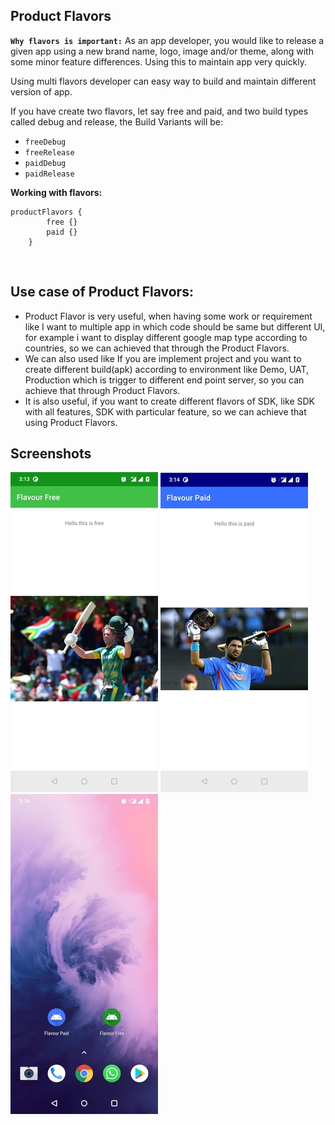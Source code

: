 Product Flavors
-----
**`Why flavors is important:`**
As an app developer, you would like to release a given app using a new brand name, logo, image and/or theme, along with some minor feature differences. Using this to maintain app very quickly.

Using multi flavors developer can easy way to build and maintain different version of app.

If you have create two flavors, let say free and paid, and two build types called debug and release, the Build Variants will be:
* `freeDebug`
* `freeRelease`
* `paidDebug`
* `paidRelease`

**Working with flavors:**
```
productFlavors {
        free {}
        paid {}
    }
```

<br/>

## Use case of Product Flavors:

- Product Flavor is very useful, when having some work or requirement like I want to multiple app in which code should be
  same but different UI, for example i want to display different google map type according to countries, so we can achieved
  that through the Product Flavors.
- We can also used like If you are implement project and you want to create different build(apk) according to environment
  like Demo, UAT, Production which is trigger to different end point server, so you can achieve that through Product Flavors.
- It is also useful, if you want to create different flavors of SDK, like SDK with all features, SDK with particular feature,
  so we can achieve that using Product Flavors.


Screenshots
-----------

![screenshot][1] ![screenshot][2] ![screenshot][3]

[1]: ./screenshot/free.jpg
[2]: ./screenshot/paid.jpg
[3]: ./screenshot/free_paid_logo_label.jpg
